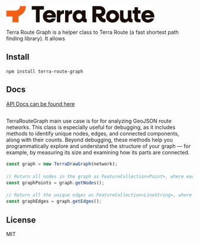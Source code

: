 <picture>
  <source media="(prefers-color-scheme: dark)" srcset="./assets/logo-dark-mode.png">
  <source media="(prefers-color-scheme: light)" srcset="./assets/logo.png">
  <img alt="Terra Draw logo" src="./assets/logo.png" width="400px">
</picture>

<p></p>

Terra Route Graph is a helper class to Terra Route (a fast shortest path finding library). It allows

## Install

```
npm install terra-route-graph
```

## Docs 

[API Docs can be found here](https://jameslmilner.github.io/terra-route-graph/)

## 

TerraRouteGraph main use case is for for analyzing GeoJSON route networks. This class is especially useful for debugging, as it includes methods to identify unique nodes, edges, and connected components, along with their counts. Beyond debugging, these methods help you programmatically explore and understand the structure of your graph — for example, by measuring its size and examining how its parts are connected.

```typescript
const graph = new TerraDrawGraph(network);

// Return all nodes in the graph as FeatureCollection<Point>, where each unique node is a Feature<Point>
const graphPoints = graph.getNodes();

// Return all the unique edges as FeatureCollection<LineString>, where each unique edge is a Feature<LineString>
const graphEdges = graph.getEdges(); 
```
 
## License

MIT